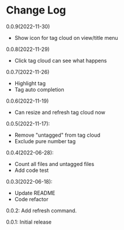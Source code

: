 # Change Log

0.0.9(2022-11-30)
  - Show icon for tag cloud on view/title menu

0.0.8(2022-11-29)
  - Click tag cloud can see what happens

0.0.7(2022-11-26)
  - Highlight tag
  - Tag auto completion

0.0.6(2022-11-19)
  - Can resize and refresh tag cloud now

0.0.5(2022-11-17):
  - Remove "untagged" from tag cloud
  - Exclude pure number tag

0.0.4(2022-06-28):
  - Count all files and untagged files
  - Add code test

0.0.3(2022-06-18): 
  - Update README
  - Code refactor

0.0.2: Add refresh command.

0.0.1: Initial release

